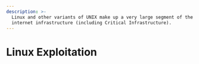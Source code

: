```yaml
---
description: >-
  Linux and other variants of UNIX make up a very large segment of the overall
  internet infrastructure (including Critical Infrastructure).
---
```


# Linux Exploitation

